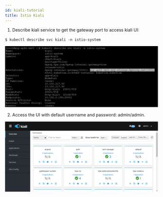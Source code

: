 ```yaml
---
id: kiali-tutorial 
title: Istio Kiali
--- 
```


1. Describe kiali service to get the gateway port to access kiali UI: 

`$ kubectl describe svc kiali -n istio-system`

![Kiali Service](kiali.png)

2. Access the UI with default username and password: admin/admin. 

![Kiali Dashboard](kiali-ui.png)